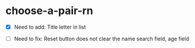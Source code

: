 # choose-a-pair-rn

- [x] Need to add: Title letter in list

- [ ] Need to fix: Reset button does not clear the name search field, age field
